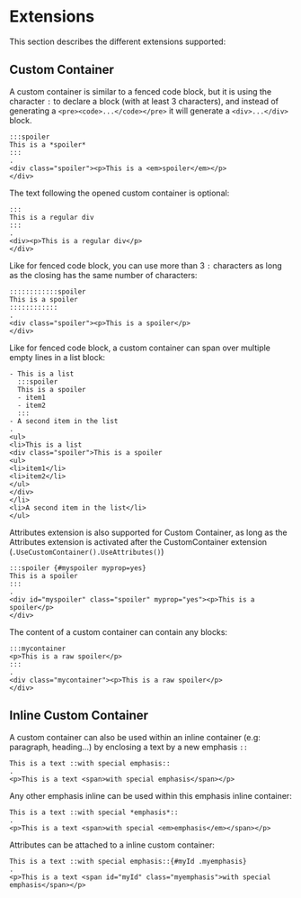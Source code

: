 # Extensions

This section describes the different extensions supported:

## Custom Container

A custom container is similar to a fenced code block, but it is using the character `:` to declare a block (with at
least 3 characters), and instead of generating a `<pre><code>...</code></pre>` it will generate a `<div>...</div>`
block.

```````````````````````````````` example
:::spoiler
This is a *spoiler*
:::
.
<div class="spoiler"><p>This is a <em>spoiler</em></p>
</div>
````````````````````````````````

The text following the opened custom container is optional:

```````````````````````````````` example
:::
This is a regular div
:::
.
<div><p>This is a regular div</p>
</div>
````````````````````````````````

Like for fenced code block, you can use more than 3 `:` characters as long as the closing has the same number of
characters:

```````````````````````````````` example
::::::::::::spoiler
This is a spoiler
::::::::::::
.
<div class="spoiler"><p>This is a spoiler</p>
</div>
````````````````````````````````

Like for fenced code block, a custom container can span over multiple empty lines in a list block:

```````````````````````````````` example
- This is a list
  :::spoiler
  This is a spoiler
  - item1
  - item2
  :::
- A second item in the list
.
<ul>
<li>This is a list
<div class="spoiler">This is a spoiler
<ul>
<li>item1</li>
<li>item2</li>
</ul>
</div>
</li>
<li>A second item in the list</li>
</ul>
````````````````````````````````

Attributes extension is also supported for Custom Container, as long as the Attributes extension is activated after the
CustomContainer extension (`.UseCustomContainer().UseAttributes()`)

```````````````````````````````` example
:::spoiler {#myspoiler myprop=yes}
This is a spoiler
:::
.
<div id="myspoiler" class="spoiler" myprop="yes"><p>This is a spoiler</p>
</div>
````````````````````````````````

The content of a custom container can contain any blocks:

```````````````````````````````` example
:::mycontainer
<p>This is a raw spoiler</p>
:::
.
<div class="mycontainer"><p>This is a raw spoiler</p>
</div>
````````````````````````````````

## Inline Custom Container

A custom container can also be used within an inline container (e.g: paragraph, heading...) by enclosing a text by a new
emphasis `::`

```````````````````````````````` example
This is a text ::with special emphasis::
.
<p>This is a text <span>with special emphasis</span></p>
````````````````````````````````

Any other emphasis inline can be used within this emphasis inline container:

```````````````````````````````` example
This is a text ::with special *emphasis*::
.
<p>This is a text <span>with special <em>emphasis</em></span></p>
````````````````````````````````

Attributes can be attached to a inline custom container:

```````````````````````````````` example
This is a text ::with special emphasis::{#myId .myemphasis}
.
<p>This is a text <span id="myId" class="myemphasis">with special emphasis</span></p>
````````````````````````````````
